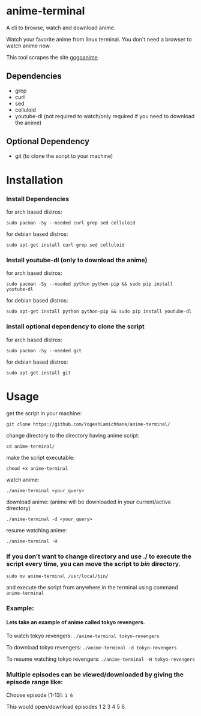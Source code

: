 # anime-terminal

A cli to browse, watch and download anime.

Watch your favorite anime from linux terminal. You don't need a browser to watch anime now.

This tool scrapes the site [gogoanime](https://gogoanime.vc).

## Dependencies

* grep
* curl
* sed
* celluloid
* youtube-dl (not required to watch/only required if you need to download the anime)
  
## Optional Dependency
* git (to clone the script to your machine)

# Installation
### Install Dependencies

for arch based distros:

```
sudo pacman -Sy --needed curl grep sed celluloid
```

for debian based distros:

```
sudo apt-get install curl grep sed celluloid
```


### Install youtube-dl (only to download the anime)
for arch based distros:

```
sudo pacman -Sy --needed python python-pip && sudo pip install youtube-dl
```
  
for debian based distros:

```
sudo apt-get install python python-pip && sudo pip install youtube-dl
```

### install optional dependency to clone the script
for arch based distros:

```
sudo pacman -Sy --needed git
```
  
for debian based distros:

```
sudo apt-get install git
```

# Usage

get the script in your machine:

```
git clone https://github.com/YogeshLamichhane/anime-terminal/
```

change directory to the directory having anime script:

```
cd anime-terminal/
```

make the script executable:

```
chmod +x anime-terminal
```

watch anime:

```
./anime-terminal <your_query>
```

download anime: (anime will be downloaded in your current/active directory)

```
./anime-terminal -d <your_query>
```

resume watching anime:

```
./anime-terminal -H
```

### If you don't want to change directory and use ./ to execute the script every time, you can move the script to *bin* directory.
```
sudo mv anime-terminal /usr/local/bin/
```
and execute the script from anywhere in the terminal using command `anime-terminal`

### Example:
#### Lets take an example of anime called tokyo revengers.

To watch tokyo revengers: `./anime-terminal tokyo-revengers`

To download tokyo revengers: `./anime-terminal -d tokyo-revengers`

To resume watching tokyo revengers: `./anime-terminal -H tokyo-revengers`

### Multiple episodes can be viewed/downloaded by giving the episode range like:
Choose episode [1-13]: `1 6`

This would open/download episodes 1 2 3 4 5 6.
